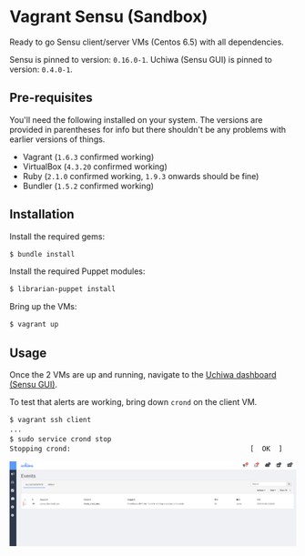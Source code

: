 # Vagrant Sensu (Sandbox)

Ready to go Sensu client/server VMs (Centos 6.5) with all dependencies.

Sensu is pinned to version: `0.16.0-1`.
Uchiwa (Sensu GUI) is pinned to version: `0.4.0-1`.

## Pre-requisites

You'll need the following installed on your system. The versions are provided in parentheses for info but there shouldn't be any problems with earlier versions of things.

- Vagrant (`1.6.3` confirmed working)
- VirtualBox (`4.3.20` confirmed working)
- Ruby (`2.1.0` confirmed working, `1.9.3` onwards should be fine)
- Bundler (`1.5.2` confirmed working)

## Installation

Install the required gems:

```bash
$ bundle install
```

Install the required Puppet modules:

```bash
$ librarian-puppet install
```

Bring up the VMs:

```bash
$ vagrant up
```

## Usage

Once the 2 VMs are up and running, navigate to the [Uchiwa dashboard (Sensu GUI)](http://33.33.33.90:3000/).

To test that alerts are working, bring down `crond` on the client VM.

```bash
$ vagrant ssh client
...
$ sudo service crond stop
Stopping crond:                                            [  OK  ]
```

![Sensu Dashboard](dashboard.png)
